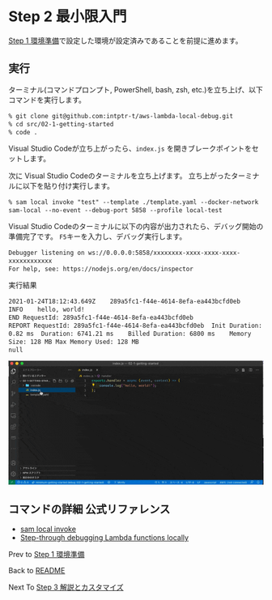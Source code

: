 # Step 2 最小限入門

[Step 1 環境準備](./01-installation.md)で設定した環境が設定済みであることを前提に進めます。

## 実行

ターミナル(コマンドプロンプト, PowerShell, bash, zsh, etc.)を立ち上げ、以下コマンドを実行します。

```
% git clone git@github.com:intptr-t/aws-lambda-local-debug.git
% cd src/02-1-getting-started
% code .
```

Visual Studio Codeが立ち上がったら、`index.js` を開きブレークポイントをセットします。

次に Visual Studio Codeのターミナルを立ち上げます。
立ち上がったターミナルに以下を貼り付け実行します。

```
% sam local invoke "test" --template ./template.yaml --docker-network sam-local --no-event --debug-port 5858 --profile local-test
```

Visual Studio Codeのターミナルに以下の内容が出力されたら、デバッグ開始の準備完了です。
`F5`キーを入力し、デバッグ実行します。

```
Debugger listening on ws://0.0.0.0:5858/xxxxxxxx-xxxx-xxxx-xxxx-xxxxxxxxxxxx
For help, see: https://nodejs.org/en/docs/inspector
```

実行結果

```
2021-01-24T18:12:43.649Z	289a5fc1-f44e-4614-8efa-ea443bcfd0eb	INFO	hello, world!
END RequestId: 289a5fc1-f44e-4614-8efa-ea443bcfd0eb
REPORT RequestId: 289a5fc1-f44e-4614-8efa-ea443bcfd0eb	Init Duration: 0.82 ms	Duration: 6741.21 ms	Billed Duration: 6800 ms	Memory Size: 128 MB	Max Memory Used: 128 MB	
null
```

<img src="./media/02-getting-started.gif" alt="実行結果">

## コマンドの詳細 公式リファレンス
- [sam local invoke](https://docs.aws.amazon.com/ja_jp/serverless-application-model/latest/developerguide/sam-cli-command-reference-sam-local-invoke.html)
- [Step-through debugging Lambda functions locally](https://docs.aws.amazon.com/ja_jp/serverless-application-model/latest/developerguide/serverless-sam-cli-using-debugging.html)

Prev to [Step 1 環境準備](./01-installation.md)

Back to [README](../README.md)

Next To [Step 3 解説とカスタマイズ](./03-instruction-customize.md)

